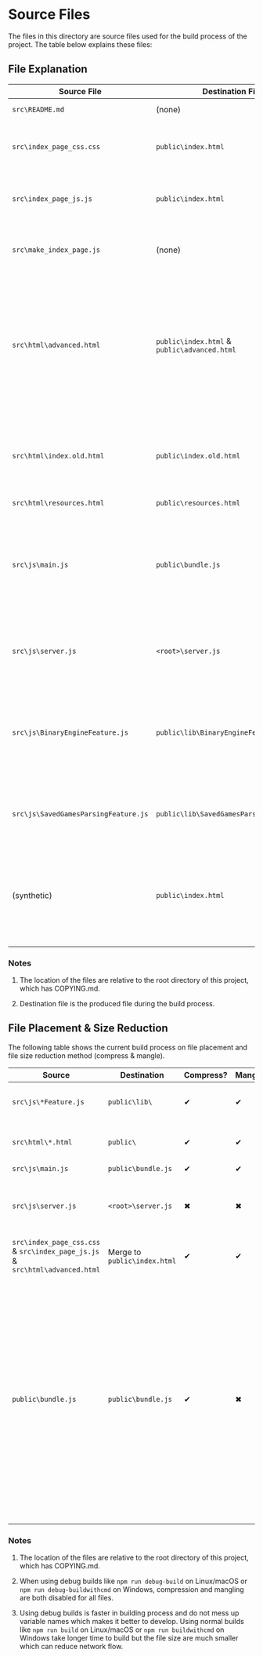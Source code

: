 ﻿# Source Files

The files in this directory are source files used for the build process of the project. The table below explains these files:

## File Explanation

Source File | Destination File | Description
--- | --- | ---
`src\README.md` | (none) | This README, explaining the source files.
`src\index_page_css.css` | `public\index.html` | The addtional Cascade Style Sheet to append to index.html (at the end of HTML head), which is based on advanced.html
`src\index_page_js.js` | `public\index.html` | The addtional JavaScript to append to index.html (at the beginning of HTML body), which is based on advanced.html
`src\make_index_page.js` | (none) | The script that builds index.html from `src\html\advanced.html`, `src\index_page_css.css` and `src\index_page_js.js`.
`src\html\advanced.html` | `public\index.html` & `public\advanced.html` | The main Hyper Text Markup Language file, "Advanced analysis" page, containing all function of themes, advanced timing system, play mode control, in browser Fairy-Stockfish, user piece graphics and variant settings; part of review mode and board setup; all HTML elements on the main page; interface to PGN/EPD parser and binary engine loading.
`src\html\index.old.html` | `public\index.old.html` | This file is the legacy index.html which has some problems with Firefox, as it uses iframe to import advanced.html which might be problematic for WASM in Firefox. Not accesible directly from the page.
`src\html\resources.html` | `public\resources.html` | The "Resources" page.
`src\js\main.js` | `public\bundle.js` | The main JavaScript file attached to advanced.html which imports ffish.js & Chessground X, and contains all function of position variants (custom positions), board logic and notation system; most of interactive analysis, board setup and search move dialog; part of review mode.
`src\js\server.js` | `<root>\server.js` | The fairyground server or backend, ehich is the controller of binary engines and communicates with the webpage through WebSocket.
`src\js\BinaryEngineFeature.js` | `public\lib\BinaryEngineFeature.js` | This script exports all functions related to binary engines to advanced.html, such as UCI/UCCI/UCI-Cyclone/USI protocol translation, binary engine control logic and engine management/setup/settings UI. It does not contain GUI logic.
`src\js\SavedGamesParsingFeature.js` | `public\lib\SavedGamesParsingFeature.js` | This script exports all functions related to PGN/EPD parser, such as file processing and parser UI. It does not contain GUI logic.
(synthetic) | `public\index.html` | The "Play against Fairy-Stockfish" page based on advanced.html, index_page_css.css and index_page_js.js that hides some elements while changed some default values to make it for suitable for play-only purposes.

### Notes

1. The location of the files are relative to the root directory of this project, which has COPYING.md.

2. Destination file is the produced file during the build process.

## File Placement & Size Reduction

The following table shows the current build process on file placement and file size reduction method (compress & mangle).

Source | Destination | Compress? | Mangle? | Note
--- | --- | --- | --- | ---
`src\js\*Feature.js` | `public\lib\` | ✔ | ✔ | Can add more files without changing `package.json`
`src\html\*.html` | `public\` | ✔ | ✔ | Can add more files without changing `package.json`
`src\js\main.js` | `public\bundle.js` | ✔ | ✔ |
`src\js\server.js` | `<root>\server.js` | ✖ | ✖ | Only used in offline version, so reducing file size does not make sense.
`src\index_page_css.css` & `src\index_page_js.js` & `src\html\advanced.html` | Merge to `public\index.html` | ✔ | ✔ |
`public\bundle.js` | `public\bundle.js` | ✔ | ✖ | bundle.js is a bundled file that also contains JavaScript from ffish.js and Chessground X and their dependencies, and thus needs to be compressed again after bundling. Due to the mixture of these files, mangling is not recommended as it can probably break the JavaScript file.

### Notes

1. The location of the files are relative to the root directory of this project, which has COPYING.md.

2. When using debug builds like `npm run debug-build` on Linux/macOS or `npm run debug-buildwithcmd` on Windows, compression and mangling are both disabled for all files.

3. Using debug builds is faster in building process and do not mess up variable names which makes it better to develop. Using normal builds like `npm run build` on Linux/macOS or `npm run buildwithcmd` on Windows take longer time to build but the file size are much smaller which can reduce network flow.
